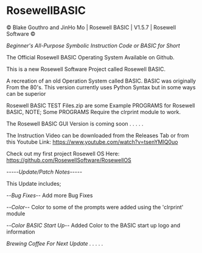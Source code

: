# RosewellBASIC

© Blake Gouthro and JinHo Mo | Rosewell BASIC | V1.5.7 | Rosewell Software ©

*Beginner's All-Purpose Symbolic Instruction Code or BASIC for Short*

The Official Rosewell BASIC Operating System Available on Github.

This is a new Rosewell Software Project called Rosewell BASIC.

A recreation of an old Operation System called BASIC.
BASIC was originally From the 80's.
This version currently uses Python Syntax but in some ways can be superior

Rosewell BASIC TEST Files.zip are some Example PROGRAMS for Rosewell BASIC, NOTE; Some PROGRAMS Require the clrprint module to work.

The Rosewell BASIC GUI Version is coming soon . . . . .

The Instruction Video can be downloaded from the Releases Tab or from this Youtube Link:
https://www.youtube.com/watch?v=tsenYMIQ0uo

Check out my first project Rosewell OS Here:
https://github.com/RosewellSoftware/RosewellOS



-----*Update/Patch Notes*-----

This Update includes;

--*Bug Fixes*-- Add more Bug Fixes

--*Color*-- Color to some of the prompts were added using the 'clrprint' module

--*Color BASIC Start Up*-- Added Color to the BASIC start up logo and information

*Brewing Coffee For Next Update . . . . .*
